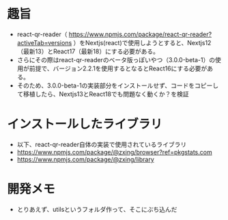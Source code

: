 # 趣旨
- react-qr-reader（ https://www.npmjs.com/package/react-qr-reader?activeTab=versions ）をNextjs(react)で使用しようとすると、Nextjs12（最新13）とReact17（最新18）にする必要がある。
- さらにその際はreact-qr-readerのベータ版っぽいやつ（3.0.0-beta-1）の使用が前提で、バージョン2.2.1を使用するとなるとReact16にする必要がある。
- そのため、3.0.0-beta-1の実装部分をインストールせず、コードをコピーして移植したら、Nextjs13とReact18でも問題なく動くか？を検証

# インストールしたライブラリ
- 以下、react-qr-reader自体の実装で使用されているライブラリ
- https://www.npmjs.com/package/@zxing/browser?ref=pkgstats.com
- https://www.npmjs.com/package/@zxing/library

# 開発メモ
- とりあえず、utilsというフォルダ作って、そこにぶち込んだ